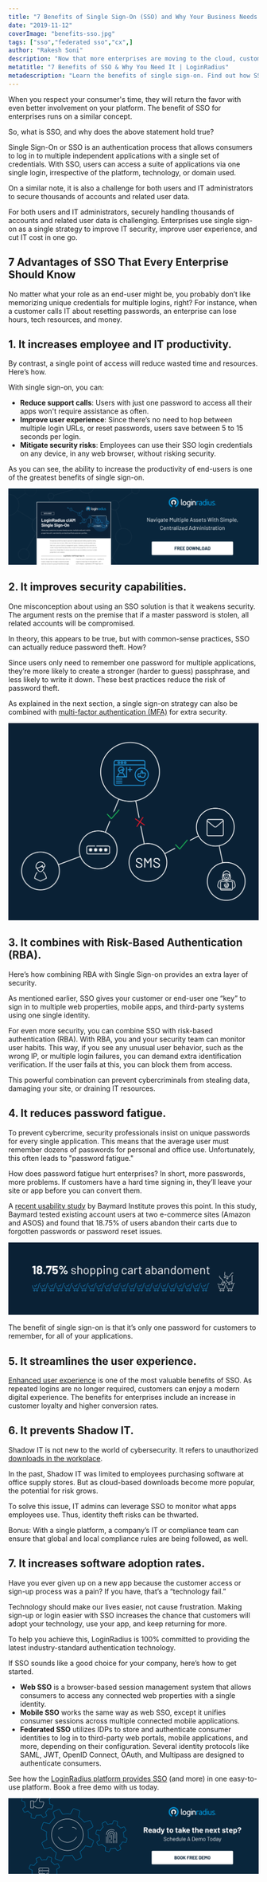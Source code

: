 ```yaml
---
title: "7 Benefits of Single Sign-On (SSO) and Why Your Business Needs It"
date: "2019-11-12"
coverImage: "benefits-sso.jpg"
tags: ["sso","federated sso","cx",]
author: "Rakesh Soni"
description: "Now that more enterprises are moving to the cloud, customers expect seamless access from anywhere, anywhere, and on any computer, to multiple applications. Likewise, as most large corporations have hundreds of touchpoints under different labels, trying to handle them all will strain their IT departments."
metatitle: "7 Benefits of SSO & Why You Need It | LoginRadius"
metadescription: "Learn the benefits of single sign-on. Find out how SSO reduces authentication-related complexities and how will it impact your business and productivity."
---
```


When you respect your consumer's time, they will return the favor with even better involvement on your platform. The benefit of SSO for enterprises runs on a similar concept. 

So, what is SSO, and why does the above statement hold true?

Single Sign-On or SSO is an authentication process that allows consumers to log in to multiple independent applications with a single set of credentials. With SSO, users can access a suite of applications via one single login, irrespective of the platform, technology, or domain used. 

On a similar note, it is also a challenge for both users and IT administrators to secure thousands of accounts and related user data.

For both users and IT administrators, securely handling thousands of accounts and related user data is challenging. Enterprises use single sign-on as a single strategy to improve IT security, improve user experience, and cut IT cost in one go. 


## 7 Advantages of SSO That Every Enterprise Should Know 

No matter what your role as an end-user might be, you probably don’t like memorizing unique credentials for multiple logins, right? For instance, when a customer calls IT about resetting passwords, an enterprise can lose hours, tech resources, and money. 

## **1\. It increases employee and IT productivity.** 

By contrast, a single point of access will reduce wasted time and resources. Here’s how.

With single sign-on, you can: 

- **Reduce support calls**: Users with just one password to access all their apps won't require assistance as often.
- **Improve user experience**: Since there’s no need to hop between multiple login URLs, or reset passwords, users save between 5 to 15 seconds per login. 
- **Mitigate security risks**: Employees can use their SSO login credentials on any device, in any web browser, without risking security.

As you can see, the ability to increase the productivity of end-users is one of the greatest benefits of single sign-on. 

[![](DS-LoginRadius-Single-Sign-on-1024x310.png)](https://www.loginradius.com/resource/loginradius-single-sign-on/)

## **2\. It improves security capabilities.**

One misconception about using an SSO solution is that it weakens security. The argument rests on the premise that if a master password is stolen, all related accounts will be compromised. 

In theory, this appears to be true, but with common-sense practices, SSO can actually reduce password theft. How?

Since users only need to remember one password for multiple applications, they’re more likely to create a stronger (harder to guess) passphrase, and less likely to write it down. These best practices reduce the risk of password theft. 

As explained in the next section, a single sign-on strategy can also be combined with [multi-factor authentication (MFA)](https://www.loginradius.com/blog/identity/what-is-multi-factor-authentication/) for extra security.

![Customer uses SSO while Hacker is blocked via Risk-Based Authentication.](hacker-blocked-RBA-graphic-7-Benefits-SSO-1024x805.png)

## **3\. It combines with Risk-Based Authentication (RBA).** 

Here’s how combining RBA with Single Sign-on provides an extra layer of security. 

As mentioned earlier, SSO gives your customer or end-user one “key” to sign in to multiple web properties, mobile apps, and third-party systems using one single identity. 

For even more security, you can combine SSO with risk-based authentication (RBA). With RBA, you and your security team can monitor user habits. This way, if you see any unusual user behavior, such as the wrong IP, or multiple login failures, you can demand extra identification verification. If the user fails at this, you can block them from access. 

This powerful combination can prevent cybercriminals from stealing data, damaging your site, or draining IT resources. 

## **4\. It reduces password fatigue.**

To prevent cybercrime, security professionals insist on unique passwords for every single application. This means that the average user must remember dozens of passwords for personal and office use. Unfortunately, this often leads to "password fatigue." 

How does password fatigue hurt enterprises? In short, more passwords, more problems. If customers have a hard time signing in, they’ll leave your site or app before you can convert them.

A [recent usability study](https://baymard.com/blog/password-requirements-and-password-reset) by Baymard Institute proves this point. In this study, Baymard tested existing account users at two e-commerce sites (Amazon and ASOS) and found that 18.75% of users abandon their carts due to forgotten passwords or password reset issues.  

![ Single Sign-On reduces shopping cart abandonment.](CART-abandonment-7-Benefits-of-Single-Sign-On-V01.03-08-1024x296.png)

The benefit of single sign-on is that it’s only one password for customers to remember, for all of your applications.

## **5\. It streamlines the user experience.**

[Enhanced user experience](https://www.loginradius.com/customer-experience-solutions/) is one of the most valuable benefits of SSO. As repeated logins are no longer required, customers can enjoy a modern digital experience. The benefits for enterprises include an increase in customer loyalty and higher conversion rates.

## **6\. It prevents Shadow IT.**

Shadow IT is not new to the world of cybersecurity. It refers to unauthorized [downloads in the workplace](https://www.csoonline.com/article/3239849/shadow-it-its-not-what-you-think.html).

In the past, Shadow IT was limited to employees purchasing software at office supply stores. But as cloud-based downloads become more popular, the potential for risk grows.

To solve this issue, IT admins can leverage SSO to monitor what apps employees use. Thus, identity theft risks can be thwarted. 

Bonus: With a single platform, a company’s IT or compliance team can ensure that global and local compliance rules are being followed, as well.

## **7\. It increases software adoption rates.**

Have you ever given up on a new app because the customer access or sign-up process was a pain? If you have, that’s a “technology fail.”

Technology should make our lives easier, not cause frustration. Making sign-up or login easier with SSO increases the chance that customers will adopt your technology, use your app, and keep returning for more.

To help you achieve this, LoginRadius is 100% committed to providing the latest industry-standard authentication technology. 

If SSO sounds like a good choice for your company, here’s how to get started. 

*   **Web SSO**  is a browser-based session management system that allows consumers to access any connected web properties with a single identity.
*   **Mobile SSO** works the same way as web SSO, except it unifies consumer sessions across multiple connected mobile applications. 
*   **Federated SSO** utilizes IDPs to store and authenticate consumer identities to log in to third-party web portals, mobile applications, and more, depending on their configuration. Several identity protocols like SAML, JWT, OpenID Connect, OAuth, and Multipass are designed to authenticate consumers. 


See how the [LoginRadius platform provides SSO](https://www.loginradius.com/single-sign-on/) (and more) in one easy-to-use platform. Book a free demo with us today. 

[![book-free-demo-loginradius](../../assets/book-a-demo-loginradius.png)](https://www.loginradius.com/book-a-demo/)
